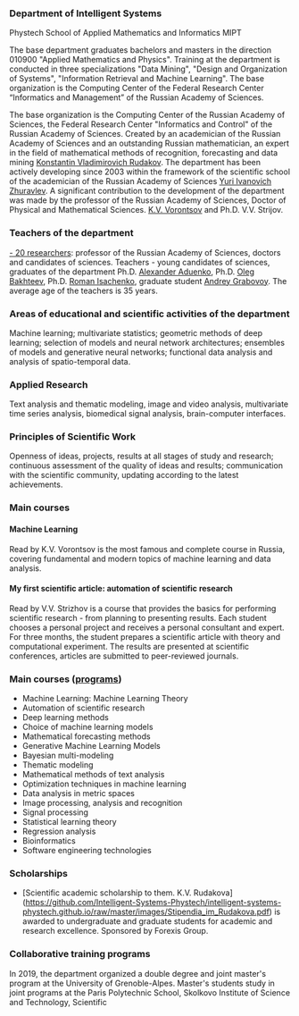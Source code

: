 ### Department of Intelligent Systems
Phystech School of Applied Mathematics and Informatics MIPT

The base department graduates bachelors and masters in the direction 010900 "Applied Mathematics and Physics". Training at the department is conducted in three specializations "Data Mining", "Design and Organization of Systems", "Information Retrieval and Machine Learning". The base organization is the Computing Center of the Federal Research Center “Informatics and Management” of the Russian Academy of Sciences.

The base organization is the Computing Center of the Russian Academy of Sciences, the Federal Research Center "Informatics and Control" of the Russian Academy of Sciences. Created by an academician of the Russian Academy of Sciences and an outstanding Russian mathematician, an expert in the field of mathematical methods of recognition, forecasting and data mining [Konstantin Vladimirovich Rudakov](https://ru.wikipedia.org/wiki/Рудаков,_Константин_Владимирович). The department has been actively developing since 2003 within the framework of the scientific school of the academician of the Russian Academy of Sciences [Yuri Ivanovich Zhuravlev](https://ru.wikipedia.org/wiki/Журавлёв,_Юрий_Иванович_(математик)). A significant contribution to the development of the department was made by the professor of the Russian Academy of Sciences, Doctor of Physical and Mathematical Sciences. [K.V. Vorontsov](https://ru.wikipedia.org/wiki/Воронцов,_Константин_Вячеславович) and Ph.D. V.V. Strijov.

### Teachers of the department
[- 20 researchers](/people/): professor of the Russian Academy of Sciences, doctors and candidates of sciences. Teachers - young candidates of sciences, graduates of the department Ph.D. [Alexander Aduenko](/people/aduenko_aa/index.html), Ph.D. [Oleg Bakhteev](/people/bakhteev_oy/index.html), Ph.D. [Roman Isachenko](/people/isachenko_rv/index.html), graduate student [Andrey Grabovoy](/people/grabovoy_av/index.html). The average age of the teachers is 35 years.

### Areas of educational and scientific activities of the department
Machine learning; multivariate statistics; geometric methods of deep learning; selection of models and neural network architectures; ensembles of models and generative neural networks; functional data analysis and analysis of spatio-temporal data.

### Applied Research
Text analysis and thematic modeling, image and video analysis, multivariate time series analysis, biomedical signal analysis, brain-computer interfaces.

### Principles of Scientific Work
Openness of ideas, projects, results at all stages of study and research; continuous assessment of the quality of ideas and results; communication with the scientific community, updating according to the latest achievements.

### Main courses
#### Machine Learning
Read by K.V. Vorontsov is the most famous and complete course in Russia, covering fundamental and modern topics of machine learning and data analysis.

#### My first scientific article: automation of scientific research
Read by V.V. Strizhov is a course that provides the basics for performing scientific research - from planning to presenting results. Each student chooses a personal project and receives a personal consultant and expert. For three months, the student prepares a scientific article with theory and computational experiment. The results are presented at scientific conferences, articles are submitted to peer-reviewed journals.

### Main courses ([programs](/course/))
- Machine Learning: Machine Learning Theory
- Automation of scientific research
- Deep learning methods
- Choice of machine learning models
- Mathematical forecasting methods
- Generative Machine Learning Models
- Bayesian multi-modeling
- Thematic modeling
- Mathematical methods of text analysis
- Optimization techniques in machine learning
- Data analysis in metric spaces
- Image processing, analysis and recognition
- Signal processing
- Statistical learning theory
- Regression analysis
- Bioinformatics
- Software engineering technologies

### Scholarships
- [Scientific academic scholarship to them. K.V. Rudakova] (https://github.com/Intelligent-Systems-Phystech/intelligent-systems-phystech.github.io/raw/master/images/Stipendia_im_Rudakova.pdf) is awarded to undergraduate and graduate students for academic and research excellence. Sponsored by Forexis Group.

### Collaborative training programs
In 2019, the department organized a double degree and joint master's program at the University of Grenoble-Alpes. Master's students study in joint programs at the Paris Polytechnic School, Skolkovo Institute of Science and Technology, Scientific
